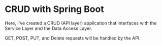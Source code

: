 # CRUD with Spring Boot

Here, I've created a CRUD (API layer) application that interfaces with the Service Layer and the Data Access Layer.

GET, POST, PUT, and Delete requests will be handled by the API.

